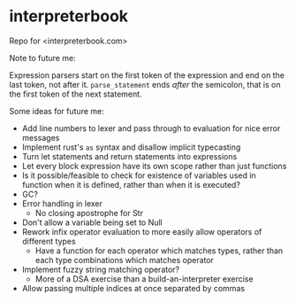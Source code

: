 # interpreterbook
Repo for <interpreterbook.com>

Note to future me:

Expression parsers start on the first token of the expression and end on the last token, not after it.
`parse_statement` ends *after* the semicolon, that is on the first token of the next statement.

Some ideas for future me:
- Add line numbers to lexer and pass through to evaluation for nice error messages
- Implement rust's `as` syntax and disallow implicit typecasting
- Turn let statements and return statements into expressions
- Let every block expression have its own scope rather than just functions
- Is it possible/feasible to check for existence of variables used in function when it is defined, rather than when
it is executed?
- GC?
- Error handling in lexer
    - No closing apostrophe for Str
- Don't allow a variable being set to Null
- Rework infix operator evaluation to more easily allow operators of different types
    - Have a function for each operator which matches types, rather than each type combinations which matches operator
- Implement fuzzy string matching operator?
    - More of a DSA exercise than a build-an-interpreter exercise
- Allow passing multiple indices at once separated by commas
